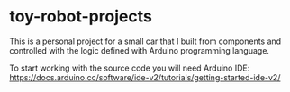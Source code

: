 # toy-robot-projects 
This is a personal project for a small car that I built from components and controlled with the logic defined with Arduino programming language.

To start working with the source code you will need Arduino IDE:
https://docs.arduino.cc/software/ide-v2/tutorials/getting-started-ide-v2/